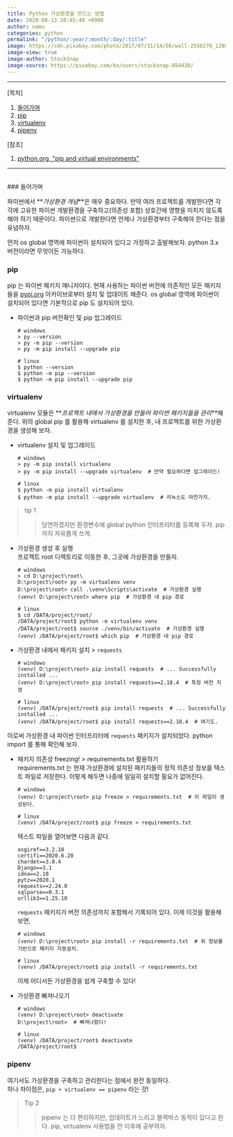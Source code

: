 ```yaml
---
title: Python 가상환경을 만드는 방법
date: 2020-08-13 20:45:48 +0900
author: namu
categories: python
permalink: "/python/:year/:month/:day/:title"
image: https://cdn.pixabay.com/photo/2017/07/31/14/56/wall-2558279_1280.jpg
image-view: true
image-author: StockSnap
image-source: https://pixabay.com/ko/users/stocksnap-894430/
---
```



---

[목차]

1. [들어가며](#들어가며)
2. [pip](#pip)
3. [virtualenv](#virtualenv)
4. [pipenv](#pipenv)

[참조]

1. [python.org, "pip and virtual environments"](https://packaging.python.org/guides/installing-using-pip-and-virtual-environments/)

---

<br>
### 들어가며

파이썬에서 **_가상환경 개념_**은 매우 중요하다. 
만약 여러 프로젝트를 개발한다면 각각에 고유한 파이썬 개발환경을 구축하고(의존성 포함)
상호간에 영향을 미치지 않도록 해야 하기 때문이다.
파이썬으로 개발한다면 언제나 가상환경부터 구축해야 한다는 점을 유념하자.

먼저 os global 영역에 파이썬이 설치되어 있다고 가정하고 출발해보자.
python 3.x 버전이라면 무엇이든 가능하다.

### pip

pip 는 파이썬 패키지 매니저이다.
현재 사용하는 파이썬 버전에 의존적인 모든 패키지들을 [pypi.org](https://pypi.org/) 아카이브로부터 설치 및 업데이트 해준다.
os global 영역에 파이썬이 설치되어 있다면 기본적으로 pip 도 설치되어 있다.

- 파이썬과 pip 버전확인 및 pip 업그레이드

    ```text
    # windows
    > py --version
    > py -m pip --version
    > py -m pip install --upgrade pip
    
    # linux
    $ python --version
    $ python -m pip --version
    $ python -m pip install --upgrade pip
    ```

### virtualenv

virtualenv 모듈은 **_프로젝트 내에서 가상환경을 만들어 파이썬 패키지들을 관리_**해준다.
위의 global pip 를 활용해 virtualenv 를 설치한 후, 내 프로젝트를 위한 가상환경을 생성해 보자.

- virtualenv 설치 및 업그레이드

    ```text
    # windows
    > py -m pip install virtualenv
    > py -m pip install --upgrade virtualenv  # 만약 필요하다면 업그레이드!
    
    # linux
    $ python -m pip install virtualenv
    $ python -m pip install --upgrade virtualenv  # 리눅스도 마찬가지.
    ```

> tip 1
> > 당연하겠지만 환경변수에 global python 인터프리터를 등록해 두자. pip 까지 자유롭게 쓰게.

- 가상환경 생성 후 실행
    <br>프로젝트 root 디렉토리로 이동한 후, 그곳에 가상환경을 만들자.
    
    ```text
    # windows
    > cd D:\project\root\
    D:\project\root> py -m virtualenv venv
    D:\project\root> call .\venv\Scripts\activate  # 가상환경 실행
    (venv) D:\project\root> where pip  # 가상환경 내 pip 경로
    
    # linux
    $ cd /DATA/project/root/
    /DATA/project/root$ python -m virtualenv venv
    /DATA/project/root$ source ./venv/bin/activate  # 가상환경 실행
    (venv) /DATA/project/root$ which pip  # 가상환경 내 pip 경로
    ```

- 가상환경 내에서 패키지 설치 > ```requests```

    ```text
    # windows
    (venv) D:\project\root> pip install requests  # ... Successfully installed ...
    (venv) D:\project\root> pip install requests==2.18.4  # 특정 버전 지정
    
    # linux
    (venv) /DATA/project/root$ pip install requests  # ... Successfully installed ...
    (venv) /DATA/project/root$ pip install requests==2.18.4  # 여기도.
    ```

이로써 가상환경 내 파이썬 인터프리터에 ```requests``` 패키지가 설치되었다. python import 를 통해 확인해 보자.

- 패키지 의존성 freezing! > requirements.txt 활용하기
    <br>requirements.txt 는 현재 가상환경에 설치된 패키지들의 정적 의존성 정보를 텍스트 파일로 저장한다.
    이렇게 해두면 나중에 일일히 설치할 필요가 없어진다.
    
    ```text
    # windows
    (venv) D:\project\root> pip freeze > requirements.txt  # 이 파일이 생성된다.
    
    # linux
    (venv) /DATA/project/root$ pip freeze > requirements.txt
    ```
    
    텍스트 파일을 열어보면 다음과 같다.
    
    ```text
    asgiref==3.2.10
    certifi==2020.6.20
    chardet==3.0.4
    Django==3.1
    idna==2.10
    pytz==2020.1
    requests==2.24.0
    sqlparse==0.3.1
    urllib3==1.25.10
    ```
    
    ```requests``` 패키지가 버전 의존성까지 포함해서 기록되어 있다.
    이제 이것을 활용해보면,
    
    ```text
    # windows
    (venv) D:\project\root> pip install -r requirements.txt  # 위 정보를 기반으로 패키지 자동설치.
    
    # linux
    (venv) /DATA/project/root$ pip install -r requirements.txt
    ```
    
    이제 어디서든 가상환경을 쉽게 구축할 수 있다!

- 가상환경 빠져나오기

    ```text
    # windows
    (venv) D:\project\root> deactivate
    D:\project\root>  # 빠져나왔다!
    
    # linux
    (venv) /DATA/project/root$ deactivate
    /DATA/project/root$
    ```

### pipenv

여기서도 가상환경을 구축하고 관리한다는 점에서 완전 동일하다.<br>
하나 차이점은, ```pip + virtualenv == pipenv``` 라는 것!

> Tip 2
> > pipenv 는 더 편리하지만, 업데이트가 느리고 블랙박스 동작이 있다고 한다. pip, virtualenv 사용법을 안 이후에 공부하자.
